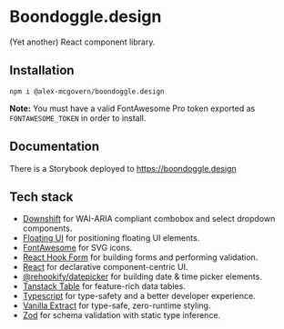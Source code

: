 # Boondoggle.design

(Yet another) React component library.

## Installation

```shell
npm i @alex-mcgovern/boondoggle.design
```

**Note:** You must have a valid FontAwesome Pro token exported as `FONTAWESOME_TOKEN` in order to install.

## Documentation

There is a Storybook deployed to https://boondoggle.design

## Tech stack

-   [Downshift](https://www.downshift-js.com/) for WAI-ARIA compliant combobox and select dropdown
    components.
-   [Floating UI](https://floating-ui.com/) for positioning floating UI elements.
-   [FontAwesome](https://fontawesome.com/) for SVG icons.
-   [React Hook Form](https://www.@alex-mcgovern/react-hook-form.com/) for building forms and
    performing validation.
-   [React](https://react.dev/) for declarative component-centric UI.
-   [@rehookify/datepicker](https://github.com/rehookify/datepicker) for building date & time picker
    elements.
-   [Tanstack Table](https://tanstack.com/table/v8) for feature-rich data tables.
-   [Typescript](https://www.typescriptlang.org/) for type-safety and a better developer experience.
-   [Vanilla Extract](https://vanilla-extract.style/) for type-safe, zero-runtime styling.
-   [Zod](https://zod.dev/) for schema validation with static type inference.




